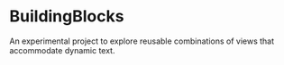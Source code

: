 # BuildingBlocks
An experimental project to explore reusable combinations of views that accommodate dynamic text.
